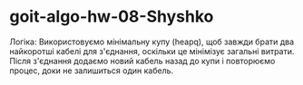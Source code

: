 # goit-algo-hw-08-Shyshko

Логіка: Використовуємо мінімальну купу (heapq), щоб завжди брати два найкоротші кабелі для з'єднання, оскільки це мінімізує загальні витрати. Після з'єднання додаємо новий кабель назад до купи і повторюємо процес, доки не залишиться один кабель.